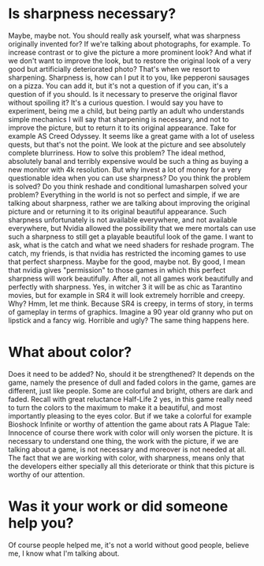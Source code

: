 # Is sharpness necessary?
Maybe, maybe not. You should really ask yourself, what was sharpness originally invented for? If we're talking about photographs, for example.  To increase contrast or to give the picture a more prominent look? And what if we don't want to improve the look, but to restore the original look of a very good but artificially deteriorated photo? That's when we resort to sharpening. Sharpness is, how can I put it to you, like pepperoni sausages on a pizza. You can add it, but it's not a question of if you can, it's a question of if you should. Is it necessary to preserve the original flavor without spoiling it? It's a curious question. I would say you have to experiment, being me a child, but being partly an adult who understands simple mechanics I will say that sharpening is necessary, and not to improve the picture, but to return it to its original appearance. Take for example AS Creed Odyssey. It seems like a great game with a lot of useless quests, but that's not the point. We look at the picture and see absolutely complete blurriness. How to solve this problem? The ideal method, absolutely banal and terribly expensive would be such a thing as buying a new monitor with 4k resolution. But why invest a lot of money for a very questionable idea when you can use sharpness? Do you think the problem is solved? Do you think reshade and conditional lumasharpen solved your problem? Everything in the world is not so perfect and simple, if we are talking about sharpness, rather we are talking about improving the original picture and or returning it to its original beautiful appearance.  Such sharpness unfortunately is not available everywhere, and not available everywhere, but Nvidia allowed the possibility that we mere mortals can use such a sharpness to still get a playable beautiful look of the game. I want to ask, what is the catch and what we need shaders for reshade program. The catch, my friends, is that nvidia has restricted the incoming games to use that perfect sharpness. Maybe for the good, maybe not. By good, I mean that nvidia gives "permission" to those games in which this perfect sharpness will work beautifully. After all, not all games work beautifully and perfectly with sharpness. Yes, in witcher 3 it will be as chic as Tarantino movies, but for example in SR4 it will look extremely horrible and creepy. Why? Hmm, let me think. Because SR4 is creepy, in terms of story, in terms of gameplay in terms of graphics.  Imagine a 90 year old granny who put on lipstick and a fancy wig. Horrible and ugly? The same thing happens here.
# What about color?
Does it need to be added? No, should it be strengthened? It depends on the game, namely the presence of dull and faded colors in the game, games are different, just like people. Some are colorful and bright, others are dark and faded. Recall with great reluctance Half-Life 2 yes, in this game really need to turn the colors to the maximum to make it a beautiful, and most importantly pleasing to the eyes color. But if we take a colorful for example Bioshock Infinite or worthy of attention the game about rats A Plague Tale: Innocence of course there work with color will only worsen the picture. It is necessary to understand one thing, the work with the picture, if we are talking about a game, is not necessary and moreover is not needed at all. The fact that we are working with color, with sharpness, means only that the developers either specially all this deteriorate or think that this picture is worthy of our attention.
# Was it your work or did someone help you?
Of course people helped me, it's not a world without good people, believe me, I know what I'm talking about. 
